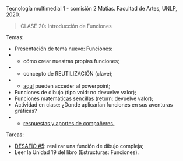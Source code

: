 Tecnología multimedial 1 - comisión 2 Matias. Facultad de Artes, UNLP, 2020.

> CLASE 20: Introducción de Funciones

Temas:

- Presentación de tema nuevo: Funciones:
- - cómo crear nuestras propias funciones;
- - concepto de REUTILIZACIÓN (clave);
- - [aquí](https://docs.google.com/presentation/d/1-6lqBAVZji4Wv9-FosZS7yhF8CU2XxJJtCUTq4K4UQc/edit?usp=sharing) pueden acceder al powerpoint;
- Funciones de dibujo (tipo void: no devuelve valor);
- Funciones matemáticas sencillas (return: devuelve valor);
- Actividad en clase: ¿Donde aplicarían funciones en sus aventuras gráficas?
- - [respuestas y aportes de compañeres.](https://board.net/p/tmm1tp4ideas)


Tareas:
- [DESAFÍO #5](http://www.colaboratorio3.org/mod/forum/discuss.php?d=325): realizar una función de dibujo compleja;
- Leer la Unidad 19 del libro (Estructuras: Funciones).
